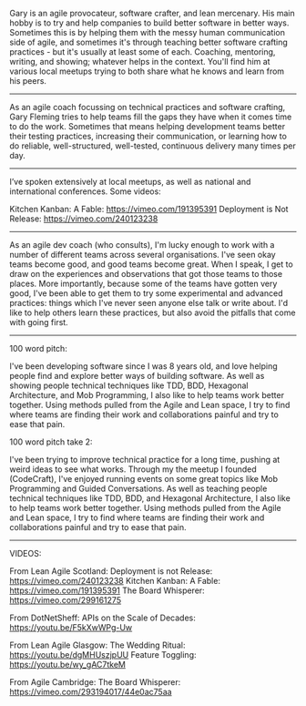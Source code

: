 Gary is an agile provocateur, software crafter, and lean mercenary. His main hobby is to try and help companies to build better software in better ways. Sometimes this is by helping them with the messy human communication side of agile, and sometimes it's through teaching better software crafting practices - but it's usually at least some of each. Coaching, mentoring, writing, and showing; whatever helps in the context. You'll find him at various local meetups trying to both share what he knows and learn from his peers.

---

As an agile coach focussing on technical practices and software crafting, Gary Fleming tries to help teams fill the gaps they have when it comes time to do the work. Sometimes that means helping development teams better their testing practices, increasing their communication, or learning how to do reliable, well-structured, well-tested, continuous delivery many times per day.

---

I’ve spoken extensively at local meetups, as well as national and international conferences. Some videos:

Kitchen Kanban: A Fable: https://vimeo.com/191395391 Deployment is Not Release: https://vimeo.com/240123238


---

As an agile dev coach (who consults), I'm lucky enough to work with a number of different teams across several organisations. I've seen okay teams become good, and good teams become great. When I speak, I get to draw on the experiences and observations that got those teams to those places.
More importantly, because some of the teams have gotten very good, I've been able to get them to try some experimental and advanced practices: things which I've never seen anyone else talk or write about. I'd like to help others learn these practices, but also avoid the pitfalls that come with going first.

---

100 word pitch:

I've been developing software since I was 8 years old, and love helping people find and explore better ways of building software. As well as showing people technical techniques like TDD, BDD, Hexagonal Architecture, and Mob Programming, I also like to help teams work better together. Using methods pulled from the Agile and Lean space, I try to find where teams are finding their work and collaborations painful and try to ease that pain.

100 word pitch take 2:

I've been trying to improve technical practice for a long time, pushing at weird ideas to see what works. Through my the meetup I founded (CodeCraft), I've enjoyed running events on some great topics like Mob Programming and Guided Conversations. As well as teaching people technical techniques like TDD, BDD, and Hexagonal Architecture, I also like to help teams work better together. Using methods pulled from the Agile and Lean space, I try to find where teams are finding their work and collaborations painful and try to ease that pain.

---

VIDEOS:

From Lean Agile Scotland:
Deployment is not Release: https://vimeo.com/240123238
Kitchen Kanban: A Fable: https://vimeo.com/191395391
The Board Whisperer: https://vimeo.com/299161275

From DotNetSheff:
APIs on the Scale of Decades: https://youtu.be/F5kXwWPg-Uw

From Lean Agile Glasgow:
The Wedding Ritual: https://youtu.be/dgMHUszjpUU
Feature Toggling: https://youtu.be/wy_gAC7tkeM

From Agile Cambridge:
The Board Whisperer: https://vimeo.com/293194017/44e0ac75aa
